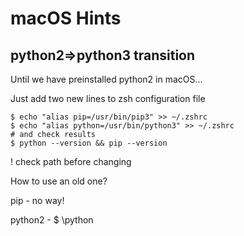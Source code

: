 # macOS Hints

## python2=>python3 transition

Until we have preinstalled python2 in macOS...

Just add two new lines to zsh configuration file

```
$ echo "alias pip=/usr/bin/pip3" >> ~/.zshrc  
$ echo "alias python=/usr/bin/python3" >> ~/.zshrc
# and check results
$ python --version && pip --version  
```

! check path before changing

How to use an old one?

pip - no way!

python2 - $ \python
